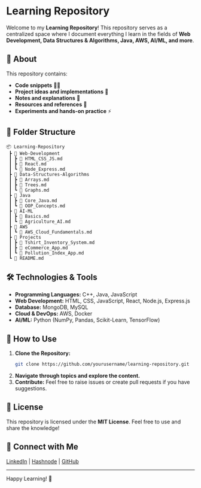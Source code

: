 # Learning Repository

Welcome to my **Learning Repository**! This repository serves as a centralized space where I document everything I learn in the fields of **Web Development, Data Structures & Algorithms, Java, AWS, AI/ML, and more**.

## 📌 About
This repository contains:
- **Code snippets** 🧑‍💻
- **Project ideas and implementations** 🚀
- **Notes and explanations** 📖
- **Resources and references** 🔗
- **Experiments and hands-on practice** ⚡

## 📂 Folder Structure
```
📦 Learning-Repository
 ┣ 📂 Web-Development
 ┃ ┣ 📜 HTML_CSS_JS.md
 ┃ ┣ 📜 React.md
 ┃ ┗ 📜 Node_Express.md
 ┣ 📂 Data-Structures-Algorithms
 ┃ ┣ 📜 Arrays.md
 ┃ ┣ 📜 Trees.md
 ┃ ┗ 📜 Graphs.md
 ┣ 📂 Java
 ┃ ┣ 📜 Core_Java.md
 ┃ ┗ 📜 OOP_Concepts.md
 ┣ 📂 AI-ML
 ┃ ┣ 📜 Basics.md
 ┃ ┗ 📜 Agriculture_AI.md
 ┣ 📂 AWS
 ┃ ┗ 📜 AWS_Cloud_Fundamentals.md
 ┣ 📂 Projects
 ┃ ┣ 📜 Tshirt_Inventory_System.md
 ┃ ┣ 📜 eCommerce_App.md
 ┃ ┗ 📜 Pollution_Index_App.md
 ┗ 📜 README.md
```

## 🛠️ Technologies & Tools
- **Programming Languages:** C++, Java, JavaScript
- **Web Development:** HTML, CSS, JavaScript, React, Node.js, Express.js
- **Database:** MongoDB, MySQL
- **Cloud & DevOps:** AWS, Docker
- **AI/ML:** Python (NumPy, Pandas, Scikit-Learn, TensorFlow)

## 🚀 How to Use
1. **Clone the Repository:**
   ```sh
   git clone https://github.com/yourusername/learning-repository.git
   ```
2. **Navigate through topics and explore the content.**
3. **Contribute:** Feel free to raise issues or create pull requests if you have suggestions.

## 📜 License
This repository is licensed under the **MIT License**. Feel free to use and share the knowledge!

## 🌟 Connect with Me
[LinkedIn]([https://linkedin.com/in/yourprofile](https://www.linkedin.com/in/indrajit-barman-276486227/)) | [Hashnode](https://thecsboy.hashnode.dev/) | [GitHub](https://github.com/indrajit002)

---
Happy Learning! 🚀

